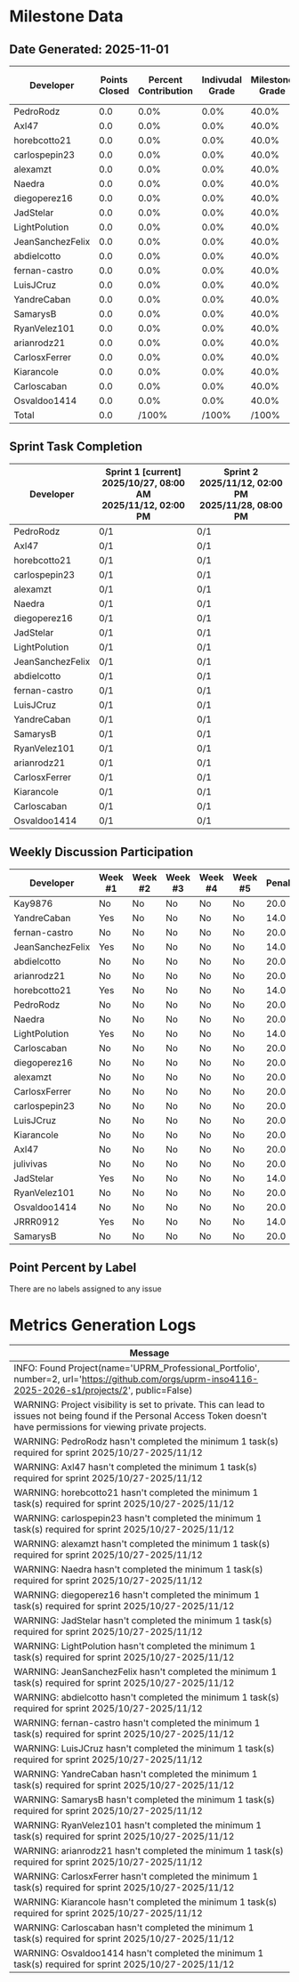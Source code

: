 # Milestone Data

## Date Generated: 2025-11-01
| Developer | Points Closed | Percent Contribution | Indivudal Grade | Milestone Grade | Lecture Topic Tasks |
| --------- | ------------- | -------------------- | --------------- | --------------- | ------------------- |
| PedroRodz | 0.0 | 0.0% | 0.0% | 40.0% | 0 |
| Axl47 | 0.0 | 0.0% | 0.0% | 40.0% | 0 |
| horebcotto21 | 0.0 | 0.0% | 0.0% | 40.0% | 0 |
| carlospepin23 | 0.0 | 0.0% | 0.0% | 40.0% | 0 |
| alexamzt | 0.0 | 0.0% | 0.0% | 40.0% | 0 |
| Naedra | 0.0 | 0.0% | 0.0% | 40.0% | 0 |
| diegoperez16 | 0.0 | 0.0% | 0.0% | 40.0% | 0 |
| JadStelar | 0.0 | 0.0% | 0.0% | 40.0% | 0 |
| LightPolution | 0.0 | 0.0% | 0.0% | 40.0% | 0 |
| JeanSanchezFelix | 0.0 | 0.0% | 0.0% | 40.0% | 0 |
| abdielcotto | 0.0 | 0.0% | 0.0% | 40.0% | 0 |
| fernan-castro | 0.0 | 0.0% | 0.0% | 40.0% | 0 |
| LuisJCruz | 0.0 | 0.0% | 0.0% | 40.0% | 0 |
| YandreCaban | 0.0 | 0.0% | 0.0% | 40.0% | 0 |
| SamarysB | 0.0 | 0.0% | 0.0% | 40.0% | 0 |
| RyanVelez101 | 0.0 | 0.0% | 0.0% | 40.0% | 0 |
| arianrodz21 | 0.0 | 0.0% | 0.0% | 40.0% | 0 |
| CarlosxFerrer | 0.0 | 0.0% | 0.0% | 40.0% | 0 |
| Kiarancole | 0.0 | 0.0% | 0.0% | 40.0% | 0 |
| Carloscaban | 0.0 | 0.0% | 0.0% | 40.0% | 0 |
| Osvaldoo1414 | 0.0 | 0.0% | 0.0% | 40.0% | 0 |
| Total | 0.0 | /100% | /100% | /100% | 0 |


## Sprint Task Completion

| Developer | Sprint 1 [current]<br>2025/10/27, 08:00 AM<br>2025/11/12, 02:00 PM | Sprint 2<br>2025/11/12, 02:00 PM<br>2025/11/28, 08:00 PM |
|---|---|---|
| PedroRodz | 0/1 | 0/1 |
| Axl47 | 0/1 | 0/1 |
| horebcotto21 | 0/1 | 0/1 |
| carlospepin23 | 0/1 | 0/1 |
| alexamzt | 0/1 | 0/1 |
| Naedra | 0/1 | 0/1 |
| diegoperez16 | 0/1 | 0/1 |
| JadStelar | 0/1 | 0/1 |
| LightPolution | 0/1 | 0/1 |
| JeanSanchezFelix | 0/1 | 0/1 |
| abdielcotto | 0/1 | 0/1 |
| fernan-castro | 0/1 | 0/1 |
| LuisJCruz | 0/1 | 0/1 |
| YandreCaban | 0/1 | 0/1 |
| SamarysB | 0/1 | 0/1 |
| RyanVelez101 | 0/1 | 0/1 |
| arianrodz21 | 0/1 | 0/1 |
| CarlosxFerrer | 0/1 | 0/1 |
| Kiarancole | 0/1 | 0/1 |
| Carloscaban | 0/1 | 0/1 |
| Osvaldoo1414 | 0/1 | 0/1 |

## Weekly Discussion Participation

| Developer | Week #1 | Week #2 | Week #3 | Week #4 | Week #5 | Penalty |
|---|---|---|---|---|---|---|
| Kay9876 | No | No | No | No | No | 20.0 |
| YandreCaban | Yes | No | No | No | No | 14.0 |
| fernan-castro | No | No | No | No | No | 20.0 |
| JeanSanchezFelix | Yes | No | No | No | No | 14.0 |
| abdielcotto | No | No | No | No | No | 20.0 |
| arianrodz21 | No | No | No | No | No | 20.0 |
| horebcotto21 | Yes | No | No | No | No | 14.0 |
| PedroRodz | No | No | No | No | No | 20.0 |
| Naedra | No | No | No | No | No | 20.0 |
| LightPolution | Yes | No | No | No | No | 14.0 |
| Carloscaban | No | No | No | No | No | 20.0 |
| diegoperez16 | No | No | No | No | No | 20.0 |
| alexamzt | No | No | No | No | No | 20.0 |
| CarlosxFerrer | No | No | No | No | No | 20.0 |
| carlospepin23 | No | No | No | No | No | 20.0 |
| LuisJCruz | No | No | No | No | No | 20.0 |
| Kiarancole | No | No | No | No | No | 20.0 |
| Axl47 | No | No | No | No | No | 20.0 |
| julivivas | No | No | No | No | No | 20.0 |
| JadStelar | Yes | No | No | No | No | 14.0 |
| RyanVelez101 | No | No | No | No | No | 20.0 |
| Osvaldoo1414 | No | No | No | No | No | 20.0 |
| JRRR0912 | Yes | No | No | No | No | 14.0 |
| SamarysB | No | No | No | No | No | 20.0 |

## Point Percent by Label

There are no labels assigned to any issue
# Metrics Generation Logs

| Message |
| ------- |
| INFO: Found Project(name='UPRM_Professional_Portfolio', number=2, url='https://github.com/orgs/uprm-inso4116-2025-2026-s1/projects/2', public=False) |
| WARNING: Project visibility is set to private. This can lead to issues not being found if the Personal Access Token doesn't have permissions for viewing private projects. |
| WARNING: PedroRodz hasn't completed the minimum 1 task(s) required for sprint 2025/10/27-2025/11/12 |
| WARNING: Axl47 hasn't completed the minimum 1 task(s) required for sprint 2025/10/27-2025/11/12 |
| WARNING: horebcotto21 hasn't completed the minimum 1 task(s) required for sprint 2025/10/27-2025/11/12 |
| WARNING: carlospepin23 hasn't completed the minimum 1 task(s) required for sprint 2025/10/27-2025/11/12 |
| WARNING: alexamzt hasn't completed the minimum 1 task(s) required for sprint 2025/10/27-2025/11/12 |
| WARNING: Naedra hasn't completed the minimum 1 task(s) required for sprint 2025/10/27-2025/11/12 |
| WARNING: diegoperez16 hasn't completed the minimum 1 task(s) required for sprint 2025/10/27-2025/11/12 |
| WARNING: JadStelar hasn't completed the minimum 1 task(s) required for sprint 2025/10/27-2025/11/12 |
| WARNING: LightPolution hasn't completed the minimum 1 task(s) required for sprint 2025/10/27-2025/11/12 |
| WARNING: JeanSanchezFelix hasn't completed the minimum 1 task(s) required for sprint 2025/10/27-2025/11/12 |
| WARNING: abdielcotto hasn't completed the minimum 1 task(s) required for sprint 2025/10/27-2025/11/12 |
| WARNING: fernan-castro hasn't completed the minimum 1 task(s) required for sprint 2025/10/27-2025/11/12 |
| WARNING: LuisJCruz hasn't completed the minimum 1 task(s) required for sprint 2025/10/27-2025/11/12 |
| WARNING: YandreCaban hasn't completed the minimum 1 task(s) required for sprint 2025/10/27-2025/11/12 |
| WARNING: SamarysB hasn't completed the minimum 1 task(s) required for sprint 2025/10/27-2025/11/12 |
| WARNING: RyanVelez101 hasn't completed the minimum 1 task(s) required for sprint 2025/10/27-2025/11/12 |
| WARNING: arianrodz21 hasn't completed the minimum 1 task(s) required for sprint 2025/10/27-2025/11/12 |
| WARNING: CarlosxFerrer hasn't completed the minimum 1 task(s) required for sprint 2025/10/27-2025/11/12 |
| WARNING: Kiarancole hasn't completed the minimum 1 task(s) required for sprint 2025/10/27-2025/11/12 |
| WARNING: Carloscaban hasn't completed the minimum 1 task(s) required for sprint 2025/10/27-2025/11/12 |
| WARNING: Osvaldoo1414 hasn't completed the minimum 1 task(s) required for sprint 2025/10/27-2025/11/12 |
